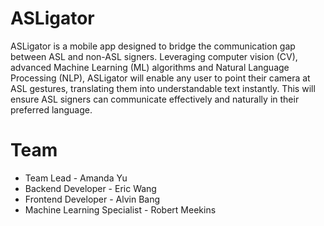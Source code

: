 # ASLigator
ASLigator is a mobile app designed to bridge the communication gap between ASL and non-ASL signers. Leveraging computer vision (CV), advanced Machine Learning (ML) algorithms and Natural Language Processing (NLP), ASLigator will enable any user to point their camera at ASL gestures, translating them into understandable text instantly. This will ensure ASL signers can communicate effectively and naturally in their preferred language.

# Team
- Team Lead - Amanda Yu
- Backend Developer - Eric Wang
- Frontend Developer - Alvin Bang
- Machine Learning Specialist - Robert Meekins

